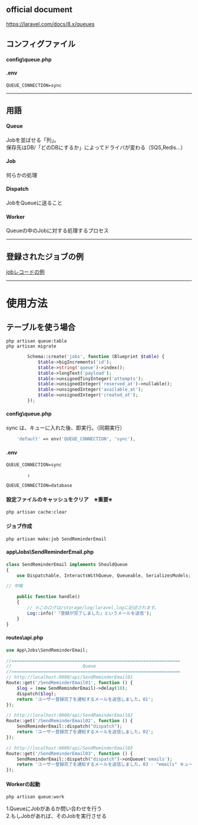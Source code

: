 ## official document
https://laravel.com/docs/8.x/queues


## コンフィグファイル
#### config\queue.php

#### .env
```
QUEUE_CONNECTION=sync
```
_______________________________________________________
## 用語

#### Queue
Jobを並ばせる「列」。  
保存先はDB/「どのDBにするか」によってドライバが変わる（SQS,Redis...）

#### Job
何らかの処理

#### Dispatch
JobをQueueに送ること

#### Worker
Queueの中のJobに対する処理するプロセス

_______________________________________________________
## 登録されたジョブの例
[jobレコードの例](.\66_job_1.md)  

_______________________________________________________
# 使用方法

## テーブルを使う場合
```
php artisan queue:table
php artisan migrate
```

```php
        Schema::create('jobs', function (Blueprint $table) {
            $table->bigIncrements('id');
            $table->string('queue')->index();
            $table->longText('payload');
            $table->unsignedTinyInteger('attempts');
            $table->unsignedInteger('reserved_at')->nullable();
            $table->unsignedInteger('available_at');
            $table->unsignedInteger('created_at');
        });
```


#### config\queue.php
sync は、キューに入れた後、即実行。（同期実行）
```php
    'default' => env('QUEUE_CONNECTION', 'sync'),
```

#### .env
```
QUEUE_CONNECTION=sync

        ↓

QUEUE_CONNECTION=database
```

#### 設定ファイルのキャッシュをクリア　※重要※
```
php artisan cache:clear
```

#### ジョブ作成
```
php artisan make:job SendReminderEmail
```


#### app\Jobs\SendReminderEmail.php
```php
class SendReminderEmail implements ShouldQueue
{
    use Dispatchable, InteractsWithQueue, Queueable, SerializesModels;

// 中略

    public function handle()
    {
        // ※このログは/storage/log/laravel.logに記述されます。
        Log::info('「登録が完了しました」というメールを送信');
    }
}
```

#### routes\api.php
```php
use App\Jobs\SendReminderEmail;

//================================================================
//                           Queue
//================================================================
// http://localhost:8000/api/SendReminderEmail01
Route::get('/SendReminderEmail01', function () {
    $log = (new SendReminderEmail)->delay(10);
    dispatch($log);
    return 'ユーザー登録完了を通知するメールを送信しました。01';
});

// http://localhost:8000/api/SendReminderEmail02
Route::get('/SendReminderEmail02', function () {
    SendReminderEmail::dispatch("dispatch");
    return 'ユーザー登録完了を通知するメールを送信しました。02';
});

// http://localhost:8000/api/SendReminderEmail03
Route::get('/SendReminderEmail03', function () {
    SendReminderEmail::dispatch("dispatch")->onQueue('emails');
    return 'ユーザー登録完了を通知するメールを送信しました。03 - "emails" キュー ';
});
```

#### Workerの起動
```
php artisan queue:work
```
1.QueueにJobがあるか問い合わせを行う  
2.もしJobがあれば、そのJobを実行させる  




